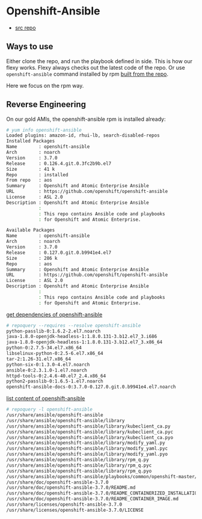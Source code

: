 # Openshift-Ansible

* [src repo](https://github.com/openshift/openshift-ansible)

## Ways to use
Either clone the repo, and run the playbook defined in side. This is how our flexy works. Flexy always checks out the latest code of the repo.
Or use <code>openshift-ansible</code> command installed by rpm [built from the repo](https://github.com/openshift/openshift-ansible/blob/master/BUILD.md).

Here we focus on the rpm way.

## Reverse Engineering

On our gold AMIs, the openshift-ansible rpm is installed already:

```sh
# yum info openshift-ansible
Loaded plugins: amazon-id, rhui-lb, search-disabled-repos
Installed Packages
Name        : openshift-ansible
Arch        : noarch
Version     : 3.7.0
Release     : 0.126.4.git.0.3fc2b9b.el7
Size        : 41 k
Repo        : installed
From repo   : aos
Summary     : Openshift and Atomic Enterprise Ansible
URL         : https://github.com/openshift/openshift-ansible
License     : ASL 2.0
Description : Openshift and Atomic Enterprise Ansible
            : 
            : This repo contains Ansible code and playbooks
            : for Openshift and Atomic Enterprise.

Available Packages
Name        : openshift-ansible
Arch        : noarch
Version     : 3.7.0
Release     : 0.127.0.git.0.b9941e4.el7
Size        : 286 k
Repo        : aos
Summary     : Openshift and Atomic Enterprise Ansible
URL         : https://github.com/openshift/openshift-ansible
License     : ASL 2.0
Description : Openshift and Atomic Enterprise Ansible
            : 
            : This repo contains Ansible code and playbooks
            : for Openshift and Atomic Enterprise.

```

[get dependencies of openshift-ansible](https://superuser.com/questions/294662/how-to-get-list-of-dependencies-of-non-installed-rpm-package)

```sh
# repoquery --requires --resolve openshift-ansible
python-passlib-0:1.6.2-2.el7.noarch
java-1.8.0-openjdk-headless-1:1.8.0.131-3.b12.el7_3.i686
java-1.8.0-openjdk-headless-1:1.8.0.131-3.b12.el7_3.x86_64
python-0:2.7.5-34.el7.x86_64
libselinux-python-0:2.5-6.el7.x86_64
tar-2:1.26-31.el7.x86_64
python-six-0:1.3.0-4.el7.noarch
ansible-0:2.3.1.0-1.el7.noarch
httpd-tools-0:2.4.6-40.el7_2.4.x86_64
python2-passlib-0:1.6.5-1.el7.noarch
openshift-ansible-docs-0:3.7.0-0.127.0.git.0.b9941e4.el7.noarch
```


[list content of openshift-ansible](https://stackoverflow.com/questions/104055/how-to-list-the-contents-of-a-package-using-yum)

```sh
# repoquery -l openshift-ansible
/usr/share/ansible/openshift-ansible
/usr/share/ansible/openshift-ansible/library
/usr/share/ansible/openshift-ansible/library/kubeclient_ca.py
/usr/share/ansible/openshift-ansible/library/kubeclient_ca.pyc
/usr/share/ansible/openshift-ansible/library/kubeclient_ca.pyo
/usr/share/ansible/openshift-ansible/library/modify_yaml.py
/usr/share/ansible/openshift-ansible/library/modify_yaml.pyc
/usr/share/ansible/openshift-ansible/library/modify_yaml.pyo
/usr/share/ansible/openshift-ansible/library/rpm_q.py
/usr/share/ansible/openshift-ansible/library/rpm_q.pyc
/usr/share/ansible/openshift-ansible/library/rpm_q.pyo
/usr/share/ansible/openshift-ansible/playbooks/common/openshift-master/library.rpmmoved
/usr/share/doc/openshift-ansible-3.7.0
/usr/share/doc/openshift-ansible-3.7.0/README.md
/usr/share/doc/openshift-ansible-3.7.0/README_CONTAINERIZED_INSTALLATION.md
/usr/share/doc/openshift-ansible-3.7.0/README_CONTAINER_IMAGE.md
/usr/share/licenses/openshift-ansible-3.7.0
/usr/share/licenses/openshift-ansible-3.7.0/LICENSE
```
